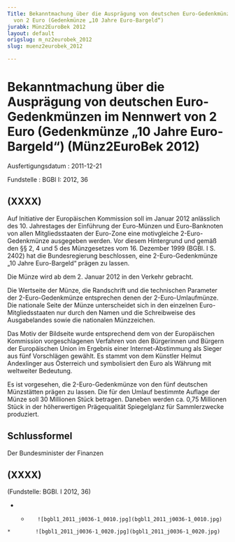 ```yaml
---
Title: Bekanntmachung über die Ausprägung von deutschen Euro-Gedenkmünzen im Nennwert
  von 2 Euro (Gedenkmünze „10 Jahre Euro-Bargeld“)
jurabk: Münz2EuroBek 2012
layout: default
origslug: m_nz2eurobek_2012
slug: muenz2eurobek_2012

---
```


# Bekanntmachung über die Ausprägung von deutschen Euro-Gedenkmünzen im Nennwert von 2 Euro (Gedenkmünze „10 Jahre Euro-Bargeld“) (Münz2EuroBek 2012)

Ausfertigungsdatum
:   2011-12-21

Fundstelle
:   BGBl I: 2012, 36

## (XXXX)

Auf Initiative der Europäischen Kommission soll im Januar 2012
anlässlich des 10. Jahrestages der Einführung der Euro-Münzen und
Euro-Banknoten von allen Mitgliedsstaaten der Euro-Zone eine
motivgleiche
2-Euro-Gedenkmünze              ausgegeben werden. Vor diesem
Hintergrund und gemäß den §§ 2, 4 und 5 des Münzgesetzes vom 16.
Dezember 1999 (BGBl. I S. 2402) hat die Bundesregierung beschlossen,
eine 2-Euro-Gedenkmünze „10 Jahre Euro-Bargeld“ prägen zu lassen.

Die Münze wird ab dem 2. Januar 2012 in den Verkehr gebracht.

Die Wertseite der Münze, die Randschrift und die technischen Parameter
der 2-Euro-Gedenkmünze entsprechen denen der 2-Euro-Umlaufmünze. Die
nationale Seite der Münze unterscheidet sich in den einzelnen Euro-
Mitgliedsstaaten nur durch den Namen und die Schreibweise des
Ausgabelandes sowie die nationalen Münzzeichen.

Das Motiv der Bildseite wurde entsprechend dem von der Europäischen
Kommission vorgeschlagenen Verfahren von den Bürgerinnen und Bürgern
der Europäischen Union im Ergebnis einer Internet-Abstimmung als
Sieger aus fünf Vorschlägen gewählt. Es stammt von dem Künstler Helmut
Andexlinger aus Österreich und symbolisiert den Euro als Währung mit
weltweiter Bedeutung.

Es ist vorgesehen, die 2-Euro-Gedenkmünze von den fünf deutschen
Münzstätten prägen zu lassen. Die für den Umlauf bestimmte Auflage der
Münze soll 30 Millionen Stück betragen. Daneben werden ca. 0,75
Millionen Stück in der höherwertigen Prägequalität Spiegelglanz für
Sammlerzwecke produziert.

## Schlussformel

Der Bundesminister der Finanzen

## (XXXX)

(Fundstelle: BGBl. I 2012, 36)


*    *        ![bgbl1_2011_j0036-1_0010.jpg](bgbl1_2011_j0036-1_0010.jpg)
    *        ![bgbl1_2011_j0036-1_0020.jpg](bgbl1_2011_j0036-1_0020.jpg)


